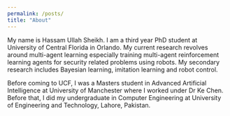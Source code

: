 ```yaml
---
permalink: /posts/
title: "About"
---
```

My name is Hassam Ullah Sheikh. I am a third year PhD student at University of Central Florida in Orlando. My current research revolves around multi-agent learning especially training multi-agent reinforcement learning agents for security related problems using robots. My secondary research includes Bayesian learning, imitation learning and robot control.

Before coming to UCF, I was a Masters student in Advanced Artificial Intelligence at University of Manchester where I worked under Dr Ke Chen. Before that, I did my undergraduate in Computer Engineering at University of Engineering and Technology, Lahore, Pakistan.
